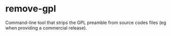 # remove-gpl
Command-line tool that strips the GPL preamble from source codes files (eg when providing a commercial release).
